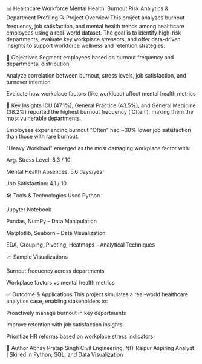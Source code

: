 📊 Healthcare Workforce Mental Health: Burnout Risk Analytics & Department Profiling
🔍 Project Overview
This project analyzes burnout frequency, job satisfaction, and mental health trends among healthcare employees using a real-world dataset. The goal is to identify high-risk departments, evaluate key workplace stressors, and offer data-driven insights to support workforce wellness and retention strategies.

🎯 Objectives
Segment employees based on burnout frequency and departmental distribution

Analyze correlation between burnout, stress levels, job satisfaction, and turnover intention

Evaluate how workplace factors (like workload) affect mental health metrics

📌 Key Insights
ICU (47.1%), General Practice (43.5%), and General Medicine (38.2%) reported the highest burnout frequency (‘Often’), making them the most vulnerable departments.

Employees experiencing burnout "Often" had ~30% lower job satisfaction than those with rare burnout.

"Heavy Workload" emerged as the most damaging workplace factor with:

Avg. Stress Level: 8.3 / 10

Mental Health Absences: 5.6 days/year

Job Satisfaction: 4.1 / 10

🛠️ Tools & Technologies Used
Python

Jupyter Notebook

Pandas, NumPy – Data Manipulation

Matplotlib, Seaborn – Data Visualization

EDA, Grouping, Pivoting, Heatmaps – Analytical Techniques

📈 Sample Visualizations

Burnout frequency across departments


Workplace factors vs mental health metrics

✅ Outcome & Applications
This project simulates a real-world healthcare analytics case, enabling stakeholders to:

Proactively manage burnout in key departments

Improve retention with job satisfaction insights

Prioritize HR reforms based on workplace stress indicators

👤 Author
Abhay Pratap Singh
Civil Engineering, NIT Raipur
Aspiring Analyst | Skilled in Python, SQL, and Data Visualization
